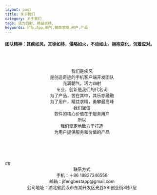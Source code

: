 ```yaml
---
layout: post
title: 关于我们
category: 关于我们
tags: 活力四射, 精益求精,
keywords: 团队,App,朝气,精益求精,用户,产品
---
```

#### 团队精神：其疾如风，其徐如林，侵略如火，不动如山。拥抱变化，沉着应对。 <br><br><br><br> <center>我们是疾风</center> <center>是创造奇迹的手机客户端开发团队</center> <center>充满朝气，活力四射</center> <center>专业，创新是我们的代名词</center> <center>为了产品，苦在其中，其乐亦融融</center> <center>为了用户，精益求精，勇攀最高峰</center> <center>我们坚信</center> <center>软件的核心价值在于服务用户</center> <center>所以</center> <center>我们坚定地致力于打造</center> <center>为用户提供服务和价值的产品</center><br><br><br><br><br>## <center>联系方式</center><center>手机：＋86 18827346558</center><center>邮箱：jifengbestapp@gmail.com </center><center>公司地址：湖北省武汉市东湖开发区光谷SBI创业街3栋7层</center>
